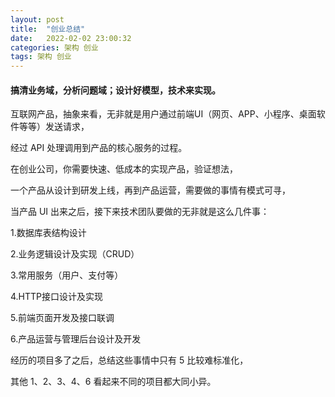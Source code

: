 ```yaml
---
layout: post
title:  "创业总结"
date:   2022-02-02 23:00:32
categories: 架构 创业
tags: 架构 创业
---
```

#### 搞清业务域，分析问题域；设计好模型，技术来实现。

互联网产品，抽象来看，无非就是用户通过前端UI（网页、APP、小程序、桌面软件等等）发送请求，

经过 API 处理调用到产品的核心服务的过程。

在创业公司，你需要快速、低成本的实现产品，验证想法，

一个产品从设计到研发上线，再到产品运营，需要做的事情有模式可寻，

当产品 UI 出来之后，接下来技术团队要做的无非就是这么几件事：

1.数据库表结构设计

2.业务逻辑设计及实现（CRUD）

3.常用服务（用户、支付等）

4.HTTP接口设计及实现

5.前端页面开发及接口联调

6.产品运营与管理后台设计及开发

经历的项目多了之后，总结这些事情中只有 5 比较难标准化，

其他 1、2、3、4、6 看起来不同的项目都大同小异。
